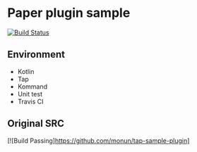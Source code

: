 # Paper plugin sample
[![Build Status](https://www.travis-ci.com/monun/tap-sample-plugin.svg?branch=master)](https://www.travis-ci.com/monun/tap-sample-plugin)
## Environment
* Kotlin
* Tap
* Kommand
* Unit test
* Travis CI
## Original SRC
[![Build Passing]https://github.com/monun/tap-sample-plugin]
